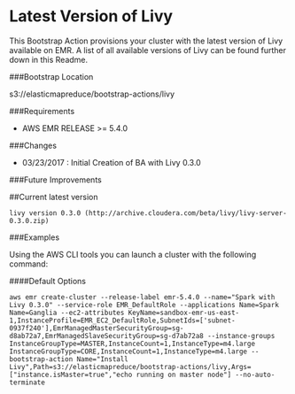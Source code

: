 Latest Version of Livy
==========================
This Bootstrap Action provisions your cluster with the latest version of Livy available on EMR. A list of all available versions of Livy can be found further down in this Readme. 

###Bootstrap Location

s3://elasticmapreduce/bootstrap-actions/livy


###Requirements

- AWS EMR RELEASE >= 5.4.0


###Changes

- 03/23/2017 : Initial Creation of BA with Livy 0.3.0

###Future Improvements


##Current latest version
```
livy version 0.3.0 (http://archive.cloudera.com/beta/livy/livy-server-0.3.0.zip)
```


###Examples

Using the AWS CLI tools you can launch a cluster with the following command: 


####Default Options

```
aws emr create-cluster --release-label emr-5.4.0 --name="Spark with Livy 0.3.0" --service-role EMR_DefaultRole --applications Name=Spark Name=Ganglia --ec2-attributes KeyName=sandbox-emr-us-east-1,InstanceProfile=EMR_EC2_DefaultRole,SubnetIds=['subnet-0937f240'],EmrManagedMasterSecurityGroup=sg-d8ab72a7,EmrManagedSlaveSecurityGroup=sg-d7ab72a8 --instance-groups InstanceGroupType=MASTER,InstanceCount=1,InstanceType=m4.large InstanceGroupType=CORE,InstanceCount=1,InstanceType=m4.large --bootstrap-action Name="Install Livy",Path=s3://elasticmapreduce/bootstrap-actions/livy,Args=["instance.isMaster=true","echo running on master node"] --no-auto-terminate
```


